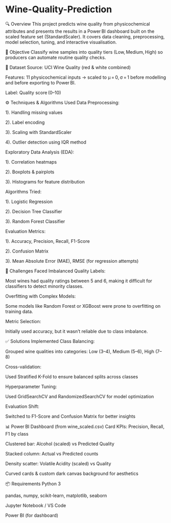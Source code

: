 # Wine-Quality-Prediction
🔍 Overview This project predicts wine quality from physicochemical attributes and presents the results in a Power BI dashboard built on the scaled feature set (StandardScaler). It covers data cleaning, preprocessing, model selection, tuning, and interactive visualisation.

📌 Objective Classify wine samples into quality tiers (Low, Medium, High) so producers can automate routine quality checks.

📁 Dataset Source: UCI Wine Quality (red & white combined)

Features: 11 physicochemical inputs → scaled to μ = 0, σ = 1 before modelling and before exporting to Power BI.

Label: Quality score (0–10)

⚙️ Techniques & Algorithms Used Data Preprocessing:

1). Handling missing values

2). Label encoding

3). Scaling with StandardScaler

4). Outlier detection using IQR method

Exploratory Data Analysis (EDA):

1). Correlation heatmaps

2). Boxplots & pairplots

3). Histograms for feature distribution

Algorithms Tried:

1). Logistic Regression

2). Decision Tree Classifier

3). Random Forest Classifier

Evaluation Metrics:

1). Accuracy, Precision, Recall, F1-Score

2). Confusion Matrix

3). Mean Absolute Error (MAE), RMSE (for regression attempts)

🧪 Challenges Faced Imbalanced Quality Labels:

Most wines had quality ratings between 5 and 6, making it difficult for classifiers to detect minority classes.

Overfitting with Complex Models:

Some models like Random Forest or XGBoost were prone to overfitting on training data.

Metric Selection:

Initially used accuracy, but it wasn’t reliable due to class imbalance.

✅ Solutions Implemented Class Balancing:

Grouped wine qualities into categories: Low (3–4), Medium (5–6), High (7–8)

Cross-validation:

Used Stratified K-Fold to ensure balanced splits across classes

Hyperparameter Tuning:

Used GridSearchCV and RandomizedSearchCV for model optimization

Evaluation Shift:

Switched to F1-Score and Confusion Matrix for better insights

📊 Power BI Dashboard (from wine_scaled.csv) Card KPIs: Precision, Recall, F1 by class

Clustered bar: Alcohol (scaled) vs Predicted Quality

Stacked column: Actual vs Predicted counts

Density scatter: Volatile Acidity (scaled) vs Quality

Curved cards & custom dark canvas background for aesthetics

📦 Requirements Python 3

pandas, numpy, scikit-learn, matplotlib, seaborn

Jupyter Notebook / VS Code

Power BI (for dashboard)
